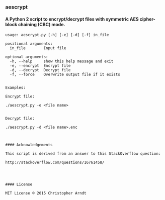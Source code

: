 ### aescrypt

#### A Python 2 script to encrypt/decrypt files with symmetric AES cipher-block chaining (CBC) mode.

```
usage: aescrypt.py [-h] [-e] [-d] [-f] in_file

positional arguments:
  in_file        Input file

optional arguments:
  -h, --help     show this help message and exit
  -e, --encrypt  Encrypt file
  -d, --decrypt  Decrypt file
  -f, --force    Overwrite output file if it exists


Examples:

Encrypt file:

./aescrypt.py -e <file name>


Decrypt file:

./aescrypt.py -d <file name>.enc



#### Acknowledgements

This script is derived from an answer to this StackOverflow question:

http://stackoverflow.com/questions/16761458/




#### License

MIT License © 2015 Christopher Arndt
